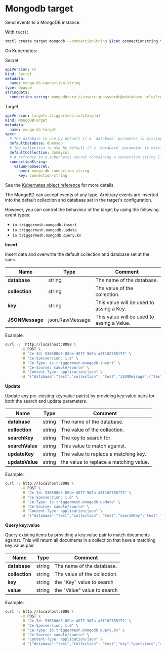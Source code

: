 # Mongodb target

Send events to a MongoDB instance.

With `tmctl`:

```sh
tmctl create target mongodb --connectionString $(cat connectionstring.txt) --defaultDatabase <database> --defaultCollection <collection>
```

On Kubernetes:

Secret

```yaml
apiVersion: v1
kind: Secret
metadata:
  name: mongo-db-connection-string
type: Opaque
stringData:
  connection-string: mongodb+srv://<user>:<password>@<database_url>/?retryWrites=true&w=majority
```

Target

```yaml
apiVersion: targets.triggermesh.io/v1alpha1
kind: MongoDBTarget
metadata:
  name: mongo-db-target
spec:
  # The database to use by default if a `database` parameter is missing from the event payload(s)
  defaultDatabase: dummydb
  # The collection to use by default if a `database` parameter is missing from the event payload(s)
  defaultCollection: dummycol
  # A refrence to a kubernetes secret containing a connection string I.E mongodb+srv://<user>:<password>@<database_url>/?retryWrites=true&w=majority
  connectionString:
    valueFromSecret:
      name: mongo-db-connection-string
      key: connection-string
```

See the [Kubernetes object reference](../../reference/targets/#targets.triggermesh.io/v1alpha1.MongoDBTarget) for more details.

The MongoBD can accept events of any type. Arbitrary events are inserted into the default collection and database set in the target's configuration.

However, you can control the behaviour of the target by using the following event types:

- `io.triggermesh.mongodb.insert`
- `io.triggermesh.mongodb.update`
- `io.triggermesh.mongodb.query.kv`

**Insert**

Insert data and overwrite the default  collection and database set at the spec.

| Name  |  Type |  Comment |
|---|---|---|
| **database** | string | The name of the database.  |
| **collection** | string | The value of the collection. |
| **key** | string | This value will be used to assing a Key.  |
| **JSONMessage** | json.RawMessage | This value will be used to assing a Value. |

Example:

```bash
curl -v  http://localhost:8080 \
       -X POST \
       -H "Ce-Id: 536808d3-88be-4077-9d7a-a3f162705f79" \
       -H "Ce-Specversion: 1.0" \
       -H "Ce-Type: io.triggermesh.mongodb.insert" \
       -H "Ce-Source: sample/source" \
       -H "Content-Type: application/json" \
       -d '{"database":"test","collection": "test","JSONMessage":{"test":"testdd1","test2":"test3"}}'
```

**Update**

Update any pre-existing key:value pair(s) by providing key:value pairs for both the search and update parameters.

| Name  |  Type |  Comment |
|---|---|---|
| **database** | string | The name of the database.  |
| **collection** | string | The value of the collection. |
| **searchKey** | string | The key to search for.  |
| **searchValue** | string | This value to match against.|
| **updateKey** | string | The value to replace a matching key.  |
| **updateValue** | string | the value to replace a matching value.  |

Example:

```bash
curl -v http://localhost:8080 \
       -X POST \
       -H "Ce-Id: 536808d3-88be-4077-9d7a-a3f162705f79" \
       -H "Ce-Specversion: 1.0" \
       -H "Ce-Type: io.triggermesh.mongodb.update" \
       -H "Ce-Source: sample/source" \
       -H "Content-Type: application/json" \
       -d '{"database":"test","collection": "test","searchKey":"test","searchValue":"testdd1","updateKey":"partstore","updateValue":"UP FOR GRABS"}'
```

**Query key:value**

Query existing items by providing a key:value pair to match documents against. This will return all documents in a collection that have a matching key:value pair.

| Name  |  Type |  Comment |
|---|---|---|
| **database** | string | The name of the database.  |
| **collection** | string | The value of the collection. |
| **key** | string | the "Key" value to search  |
| **value** | string | the "Value" value to search |

Example:

```bash
curl -v http://localhost:8080 \
       -X POST \
       -H "Ce-Id: 536808d3-88be-4077-9d7a-a3f162705f79" \
       -H "Ce-Specversion: 1.0" \
       -H "Ce-Type: io.triggermesh.mongodb.query.kv" \
       -H "Ce-Source: sample/source" \
       -H "Content-Type: application/json" \
       -d '{"database":"test","Collection": "test","key":"partstore","value":"UP FOR GRABS"}'
```
